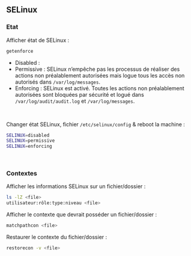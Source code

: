 ## SELinux

### Etat
Afficher état de SELinux :
```bash
getenforce
```
* Disabled :
* Permissive : SELinux n’empêche pas les processus de réaliser des actions non préalablement autorisées mais logue tous les accès non autorisés dans <code>/var/log/messages</code>.
* Enforcing : SELinux est activé. Toutes les actions non préalablement autorisées sont bloquées par sécurité et logué dans <code>/var/log/audit/audit.log</code> et <code>/var/log/messages</code>.

<br>

Changer état SELinux, fichier <code>/etc/selinux/config</code> & reboot la machine :
```bash
SELINUX=disabled
SELINUX=permissive
SELINUX=enforcing
```

<br>

### Contextes
Afficher les informations SELinux sur un fichier/dossier :
```bash
ls -lZ <file>
utilisateur:rôle:type:niveau <file>
```

Afficher le contexte que devrait posséder un fichier/dossier :
```bash
matchpathcon <file>
```

Restaurer le contexte du fichier/dossier :
```bash
restorecon -v <file>
```
